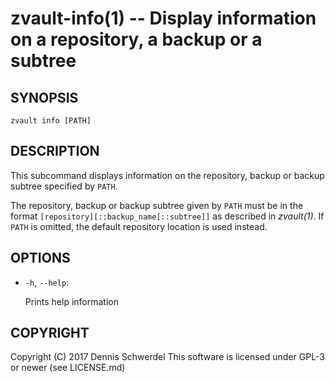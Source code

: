 zvault-info(1) -- Display information on a repository, a backup or a subtree
============================================================================

## SYNOPSIS

`zvault info [PATH]`


## DESCRIPTION

This subcommand displays information on the repository, backup or backup subtree
specified by `PATH`.

The repository, backup or backup subtree given by `PATH` must be in the format
`[repository][::backup_name[::subtree]]` as described in _zvault(1)_.
If `PATH` is omitted, the default repository location is used instead.


## OPTIONS

  * `-h`, `--help`:

    Prints help information


## COPYRIGHT

Copyright (C) 2017  Dennis Schwerdel
This software is licensed under GPL-3 or newer (see LICENSE.md)
